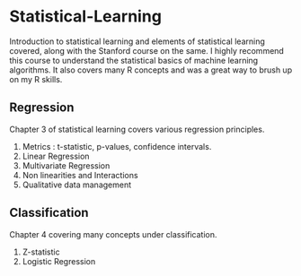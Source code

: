 # Statistical-Learning
Introduction to statistical learning and elements of statistical learning covered, along with the Stanford course on the same. I highly recommend this course to understand the statistical basics of machine learning algorithms. It also covers many R concepts and was a great way to brush up on my R skills.

## Regression

Chapter 3 of statistical learning covers various regression principles.
1.  Metrics : t-statistic, p-values, confidence intervals.
2.  Linear Regression
3.  Multivariate Regression
4.  Non linearities and Interactions
5.  Qualitative data management

## Classification

Chapter 4 covering many concepts under classification.
1.  Z-statistic
2.  Logistic Regression
